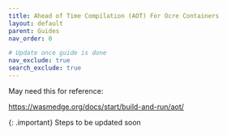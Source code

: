 ```yaml
---
title: Ahead of Time Compilation (AOT) For Ocre Containers
layout: default
parent: Guides 
nav_order: 0

# Update once guide is done
nav_exclude: true
search_exclude: true
---
```


May need this for reference:

https://wasmedge.org/docs/start/build-and-run/aot/

{: .important}
Steps to be updated soon
